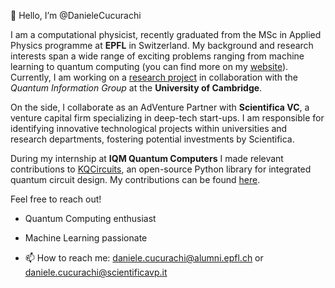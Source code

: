 👋 Hello, I’m @DanieleCucurachi 

I am a computational physicist, recently graduated from the MSc in Applied Physics programme at **EPFL** in Switzerland. My background and research interests span a wide range of exciting problems ranging from machine learning to quantum computing (you can find more on my [website](https://danielecucurachi.github.io/personal-website/)). Currently, I am working on a [research project](https://danielecucurachi.github.io/personal-website/project/qmcmc/) in collaboration with the *Quantum Information Group* at the **University of Cambridge**.

On the side, I collaborate as an AdVenture Partner with **Scientifica VC**, a venture capital firm specializing in deep-tech start-ups. I am responsible for identifying innovative technological projects within universities and research departments, fostering potential investments by Scientifica.

During my internship at **IQM Quantum Computers** I made relevant contributions to [KQCircuits](https://github.com/iqm-finland/KQCircuits), an open-source Python library for integrated quantum circuit design. My contributions can be found [here](https://github.com/iqm-finland/KQCircuits/commits?author=danielecucurachiiqm).

Feel free to reach out!

- Quantum Computing enthusiast

- Machine Learning passionate

- 📫 How to reach me: daniele.cucurachi@alumni.epfl.ch or daniele.cucurachi@scientificavp.it
